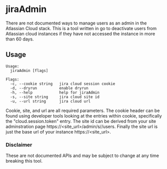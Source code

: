 # jiraAdmin

There are not documented ways to manage users as an admin in the Atlassian Cloud stack.  This is a tool written in go to deactivate users from Atlassian cloud instances if they have not accessed the instance in more than 60 days.

## Usage

```
Usage:
  jiraAdmin [flags]
 
Flags:
  -c, --cookie string   jira cloud session cookie
  -d, --dryrun          enable dryrun
  -h, --help            help for jiraAdmin
  -s, --site string     jira cloud site id
  -u, --url string      jira cloud url
  ```

Cookie, site, and url are all required parameters.  The cookie header can be found using developer tools looking at the entries within cookie, specifically the "cloud.session.token" entry.  The site id can be derived from your site adminstration page https://<site_url>/admin/s/<siteID>/users.  Finally the site url is just the base url of your instance https://<site_url>.

### Disclaimer
These are not documented APIs and may be subject to change at any time breaking this tool.
